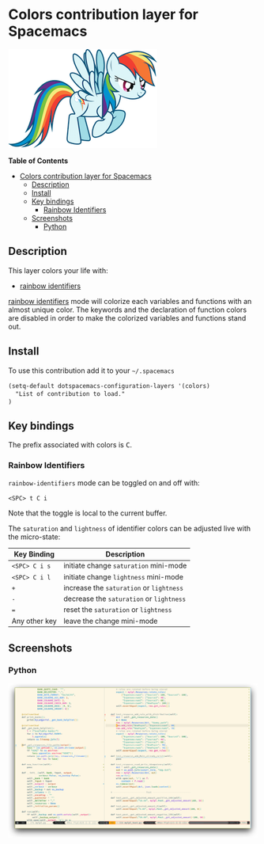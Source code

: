 # Colors contribution layer for Spacemacs

![logo](img/rainbow_dash.png)

<!-- markdown-toc start - Don't edit this section. Run M-x markdown-toc/generate-toc again -->
**Table of Contents**

- [Colors contribution layer for Spacemacs](#colors-contribution-layer-for-spacemacs)
    - [Description](#description)
    - [Install](#install)
    - [Key bindings](#key-bindings)
        - [Rainbow Identifiers](#rainbow-identifiers)
    - [Screenshots](#screenshots)
        - [Python](#python)

<!-- markdown-toc end -->

## Description

This layer colors your life with:
- [rainbow identifiers][]

[rainbow identifiers][] mode will colorize each variables and functions with an
almost unique color. The keywords and the declaration of function colors are
disabled in order to make the colorized variables and functions stand out.

## Install

To use this contribution add it to your `~/.spacemacs`

```elisp
(setq-default dotspacemacs-configuration-layers '(colors)
  "List of contribution to load."
)
```

## Key bindings

The prefix associated with colors is <kbd>C</kbd>.

### Rainbow Identifiers

`rainbow-identifiers` mode can be toggled on and off with:

    <SPC> t C i

Note that the toggle is local to the current buffer.

The `saturation` and `lightness` of identifier colors can be adjusted live
with the micro-state:

Key Binding   | Description
--------------|------------------------------------------------------------
`<SPC> C i s` | initiate change `saturation` mini-mode
`<SPC> C i l` | initiate change `lightness` mini-mode
`+`           | increase the `saturation` or `lightness`
`-`           | decrease the `saturation` or `lightness`
`=`           | reset the `saturation` or `lightness`
Any other key | leave the change mini-mode

## Screenshots

### Python

![theme_tweaks_python](img/theme-tweaks-python.png)

[rainbow identifiers]: https://github.com/Fanael/rainbow-identifiers
